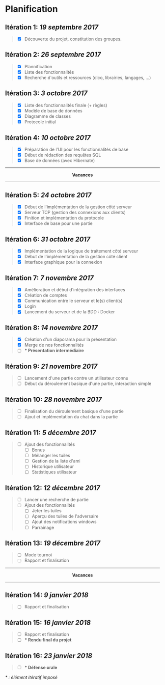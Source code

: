 # Planification

## Itération 1: *19 septembre 2017*
> - [x] Découverte du projet, constitution des groupes.

## Itération 2: *26 septembre 2017*
> - [x] Plannification
> - [x] Liste des fonctionnalités
> - [x] Recherche d'outils et ressources (dico, librairies, langages, ...)

## Itération 3: *3 octobre 2017*
> - [x] Liste des fonctionnalités finale (+ règles)
> - [x] Modèle de base de données
> - [x] Diagramme de classes
> - [x] Protocole initial

## Itération 4: *10 octobre 2017*
> - [x] Préparation de l'UI pour les fonctionnalités de base
> - [x] Début de rédaction des requêtes SQL
> - [x] Base de données (avec Hibernate)

<hr/>
<center><b>Vacances</b></center>
<hr/>

## Itération 5: *24 octobre 2017*
> - [x] Début de l'implémentation de la gestion côté serveur
> - [x] Serveur TCP (gestion des connexions aux clients)
> - [x] Finition et implémentation du protocole
> - [x] Interface de base pour une partie

## Itération 6: *31 octobre 2017*
> - [x] Implémentation de la logique de traitement côté serveur
> - [x] Début de l'implémentation de la gestion côté client
> - [x] Interface graphique pour la connexion

## Itération 7: *7 novembre 2017*
> - [x] Amélioration et début d'intégration des interfaces
> - [x] Création de comptes
> - [x] Communication entre le serveur et le(s) client(s)
> - [x] Login
> - [x] Lancement du serveur et de la BDD : Docker

## Itération 8: *14 novembre 2017*
> - [x] Création d'un diaporama pour la présentation
> - [x] Merge de nos fonctionnalités
> - [ ] **\* Présentation intermédiaire**

## Itération 9: *21 novembre 2017*
> - [ ] Lancement d'une partie contre un utilisateur connu
> - [ ] Début du déroulement basique d'une partie, interaction simple

## Itération 10: *28 novembre 2017*
> - [ ] Finalisation du déroulement basique d'une partie
> - [ ] Ajout et implémentation du chat dans la partie

## Itération 11: *5 décembre 2017*
> - [ ] Ajout des fonctionnalités 
>   - [ ] Bonus
>   - [ ] Mélanger les tuiles
>   - [ ] Gestion de la liste d'ami
>   - [ ] Historique utilisateur
>   - [ ] Statistiques utilisateur

## Itération 12: *12 décembre 2017*
> - [ ] Lancer une recherche de partie
> - [ ] Ajout des fonctionnalités 
>   - [ ] Jeter les tuiles
>   - [ ] Aperçu des tuiles de l'adversaire
>   - [ ] Ajout des notifications windows
>   - [ ] Parrainage

## Itération 13: *19 décembre 2017*
> - [ ] Mode tournoi
> - [ ] Rapport et finalisation

<hr/>
<center><b>Vacances</b></center>
<hr/>

## Itération 14: *9 janvier 2018*
> - [ ] Rapport et finalisation

## Itération 15: *16 janvier 2018*
> - [ ] Rapport et finalisation
> - [ ] **\* Rendu final du projet**

## Itération 16: *23 janvier 2018*
> - [ ] **\* Défense orale**


*\* : élément itératif imposé*
